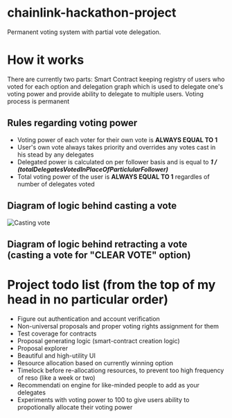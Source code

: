 # chainlink-hackathon-project
Permanent voting system with partial vote delegation. 

# How it works

There are currently two parts: Smart Contract keeping registry of users who voted for each option and delegation graph which is used to delegate one's voting power and provide ability to delegate to multiple users. Voting process is permanent
## Rules regarding voting power
  - Voting power of each voter for their own vote is **ALWAYS EQUAL TO 1**
  - User's own vote always takes priority and overrides any votes cast in his stead by any delegates
  - Delegated power is calculated on per follower basis and is equal to ***1 / (totalDelegatesVotedInPlaceOfParticlularFollower)***
  - Total voting power of the user is **ALWAYS EQUAL TO 1** regardles of number of delegates voted

## Diagram of logic behind casting a vote

![Casting vote](BuisinessLogic.drawio)

## Diagram of logic behind retracting a vote (casting a vote for "CLEAR VOTE" option)
# Project todo list (from the top of my head in no particular order)

 - Figure out authentication and account verification
 - Non-universal proposals and proper voting rights assignment for them
 - Test coverage for contracts
 - Proposal generating logic (smart-contract creation logic)
 - Proposal explorer
 - Beautiful and high-utility UI
 - Resource allocation based on currently winning option
 - Timelock before re-allocationg resources, to prevent too high frequency of reso (like a week or two)
 - Recommendati on engine for like-minded people to add as your delegates
 - Experiments with voting power to 100 to give users ability to propotionally allocate their voting power